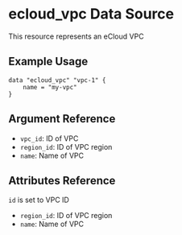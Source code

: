 # ecloud_vpc Data Source

This resource represents an eCloud VPC

## Example Usage

```hcl
data "ecloud_vpc" "vpc-1" {
    name = "my-vpc"
}
```

## Argument Reference

- `vpc_id`: ID of VPC
- `region_id`: ID of VPC region
- `name`: Name of VPC

## Attributes Reference

`id` is set to VPC ID

- `region_id`: ID of VPC region
- `name`: Name of VPC